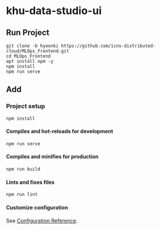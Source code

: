 # khu-data-studio-ui
## Run Project
```
git clone -b hyeonki https://github.com/icns-distributed-cloud/MLOps_Frontend.git
cd MLOps_Frontend
apt install npm -y
npm install
npm run serve
```

## Add
### Project setup
```
npm install
```

#### Compiles and hot-reloads for development
```
npm run serve
```

#### Compiles and minifies for production
```
npm run build
```

#### Lints and fixes files
```
npm run lint
```

#### Customize configuration
See [Configuration Reference](https://cli.vuejs.org/config/).
